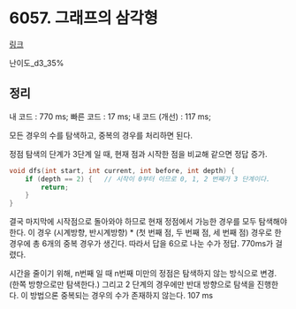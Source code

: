 # 6057. 그래프의 삼각형

[링크](https://swexpertacademy.com/main/code/problem/problemDetail.do?contestProbId=AWbHcWd6AFcDFAV0&categoryId=AWbHcWd6AFcDFAV0&categoryType=CODE)

난이도\_d3_35%

## 정리

내 코드 : 770 ms;
빠른 코드 : 17 ms;
내 코드 (개선) : 117 ms;

모든 경우의 수를 탐색하고, 중복의 경우를 처리하면 된다.

정점 탐색의 단계가 3단계 일 때, 현재 점과 시작한 점을 비교해 같으면 정답 증가.

```cpp
void dfs(int start, int current, int before, int depth) {
    if (depth == 2) {   // 시작이 0부터 이므로 0, 1, 2 번째가 3 단계이다.
        return;
    }
}
```

결국 마지막에 시작점으로 돌아와야 하므로 현재 정점에서 가능한 경우를 모두 탐색해야 한다.
이 경우 (시계방향, 반시계방향) * (첫 번째 점, 두 번째 점, 세 번째 점) 경우로
한 경우에 총 6개의 중복 경우가 생긴다. 따라서 답을 6으로 나눈 수가 정답. 770ms가 걸렸다.

시간을 줄이기 위해, n번째 일 때 n번째 미만의 정점은 탐색하지 않는 방식으로 변경.
(한쪽 방향으로만 탐색한다.)
그리고 2 단계의 경우에만 반대 방향으로 탐색을 진행한다.
이 방법으론 중복되는 경우의 수가 존재하지 않는다. 107 ms
